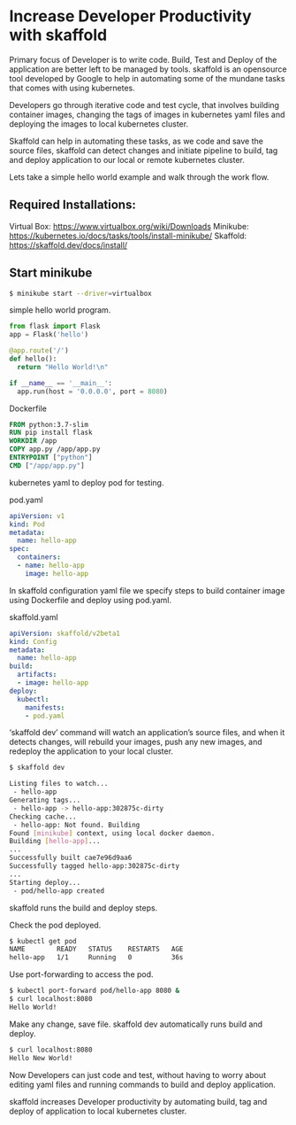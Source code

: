 # Increase Developer Productivity with skaffold

Primary focus of Developer is to write code. Build, Test and Deploy of the application are better left to be managed by tools. skaffold is an opensource tool developed by Google to help in automating some of the mundane tasks that comes with using kubernetes.

Developers go through iterative code and test cycle, that involves building container images, changing the tags of images in kubernetes yaml files and deploying the images to local kubernetes cluster.

Skaffold can help in automating these tasks, as we code and save the source files, skaffold can detect changes and initiate pipeline to build, tag and deploy application to our local or remote kubernetes cluster.

Lets take a simple hello world example and walk through the work flow.

## Required Installations:

Virtual Box: https://www.virtualbox.org/wiki/Downloads
Minikube: https://kubernetes.io/docs/tasks/tools/install-minikube/
Skaffold: https://skaffold.dev/docs/install/

## Start minikube

```bash
$ minikube start --driver=virtualbox
```

simple hello world program.

```python
from flask import Flask
app = Flask('hello')

@app.route('/')
def hello():
  return "Hello World!\n"

if __name__ == '__main__':
  app.run(host = '0.0.0.0', port = 8080)
```

Dockerfile

```dockerfile
FROM python:3.7-slim
RUN pip install flask
WORKDIR /app
COPY app.py /app/app.py
ENTRYPOINT ["python"]
CMD ["/app/app.py"]
```

kubernetes yaml to deploy pod for testing.

pod.yaml

```yaml
apiVersion: v1
kind: Pod
metadata:
  name: hello-app
spec:
  containers:
  - name: hello-app
    image: hello-app
```

In skaffold configuration yaml file we specify steps to build container image using Dockerfile and deploy using pod.yaml.

skaffold.yaml

```yaml
apiVersion: skaffold/v2beta1
kind: Config
metadata:
  name: hello-app
build:
  artifacts:
  - image: hello-app
deploy:
  kubectl:
    manifests:
    - pod.yaml
```

‘skaffold dev’ command will watch an application’s source files, and when it detects changes, will rebuild your images, push any new images, and redeploy the application to your local cluster.

```bash
$ skaffold dev

Listing files to watch...
 - hello-app
Generating tags...
 - hello-app -> hello-app:302875c-dirty
Checking cache...
 - hello-app: Not found. Building
Found [minikube] context, using local docker daemon.
Building [hello-app]...
...
Successfully built cae7e96d9aa6
Successfully tagged hello-app:302875c-dirty
...
Starting deploy...
 - pod/hello-app created
```

skaffold runs the build and deploy steps.

Check the pod deployed.

```bash
$ kubectl get pod
NAME        READY   STATUS    RESTARTS   AGE
hello-app   1/1     Running   0          36s
```

Use port-forwarding to access the pod.

```bash
$ kubectl port-forward pod/hello-app 8080 &
$ curl localhost:8080
Hello World!
```

Make any change, save file. skaffold dev automatically runs build and deploy.

```bash
$ curl localhost:8080
Hello New World!
```

Now Developers can just code and test, without having to worry about editing yaml files and running commands to build and deploy application.

skaffold increases Developer productivity by automating build, tag and deploy of application to local kubernetes cluster.
